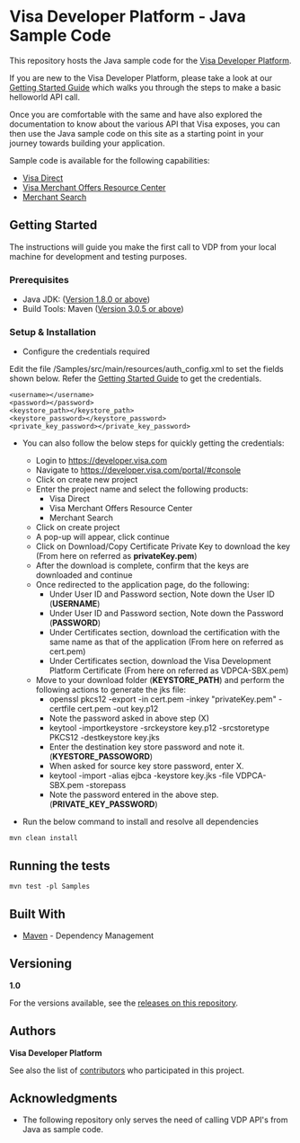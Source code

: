 # Visa Developer Platform - Java Sample Code

This repository hosts the Java sample code for the [Visa Developer Platform](https://developer.visa.com/).

If you are new to the Visa Developer Platform, please take a look at our [Getting Started Guide](https://developer.visa.com/vdpguide#get-started-overview) which walks you through the steps to make a basic helloworld API call.

Once you are comfortable with the same and have also explored the documentation to know about the various API that Visa exposes, you can then use the Java sample code on this site as a starting point in your journey towards building your application.

Sample code is available for the following capabilities:

* [Visa Direct](https://developer.visa.com/capabilities/visa_direct)
* [Visa Merchant Offers Resource Center](https://developer.visa.com/capabilities/vmorc)
* [Merchant Search](https://developer.visa.com/capabilities/merchant_search)

## Getting Started

The instructions will guide you make the first call to VDP from your local machine for development and testing purposes.

### Prerequisites

* Java JDK: ([Version 1.8.0 or above](http://www.oracle.com/technetwork/java/javase/downloads/jdk8-downloads-2133151.html))
* Build Tools: Maven ([Version 3.0.5 or above](https://maven.apache.org/download.cgi))

### Setup & Installation

* Configure the credentials required

Edit the file /Samples/src/main/resources/auth_config.xml to set the fields shown below. Refer the [Getting Started Guide](https://developer.visa.com/vdpguide#get-started-overview) to get the credentials.

```
<username></username>
<password></password>
<keystore_path></keystore_path>
<keystore_password></keystore_password>
<private_key_password></private_key_password>
```
* You can also follow the below steps for quickly getting the credentials:
  * Login to https://developer.visa.com
  * Navigate to https://developer.visa.com/portal/#console
  * Click on create new project
  * Enter the project name and select the following products:
    * Visa Direct
    * Visa Merchant Offers Resource Center
    * Merchant Search
  * Click on create project
  * A pop-up will appear, click continue
  * Click on Download/Copy Certificate Private Key to download the key (From here on referred as **privateKey.pem**)
  * After the download is complete, confirm that the keys are downloaded and continue
  * Once redirected to the application page, do the following:
    * Under User ID and Password section, Note down the User ID (**USERNAME**)
    * Under User ID and Password section, Note down the Password (**PASSWORD**)
    * Under Certificates section, download the certification with the same name as that of the application (From here on referred as cert.pem)
    * Under Certificates section, download the Visa Development Platform Certificate (From here on referred as VDPCA-SBX.pem)
  * Move to your download folder (**KEYSTORE_PATH**) and perform the following actions to generate the jks file:
    * openssl pkcs12 -export -in cert.pem -inkey "privateKey.pem" -certfile cert.pem -out key.p12
    * Note the password asked in above step (X)
    * keytool -importkeystore -srckeystore key.p12 -srcstoretype PKCS12 -destkeystore key.jks
    * Enter the destination key store password and note it. (**KYESTORE_PASSOWORD**)
    * When asked for source key store password, enter X.
    * keytool -import -alias ejbca -keystore key.jks -file VDPCA-SBX.pem -storepass <password>
    * Note the password entered in the above step. (**PRIVATE_KEY_PASSWORD**)


* Run the below command to install and resolve all dependencies
```
mvn clean install
```
 
## Running the tests
```
mvn test -pl Samples
```

## Built With

* [Maven](https://maven.apache.org/) - Dependency Management


## Versioning

**1.0**

For the versions available, see the [releases on this repository](https://github.com/visa/java-sample-code/releases). 

## Authors

**Visa Developer Platform**

See also the list of [contributors](https://github.com/visa/java-sample-code/graphs/contributors) who participated in this project.


## Acknowledgments

* The following repository only serves the need of calling VDP API's from Java as sample code.

